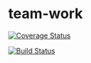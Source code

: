 # team-work
[![Coverage Status](https://coveralls.io/repos/github/courage173/team-work/badge.svg?branch=create-user)](https://coveralls.io/github/courage173/team-work?branch=create-user)




[![Build Status](https://travis-ci.org/courage173/team-work.svg?branch=develop)](https://travis-ci.org/courage173/team-work)
